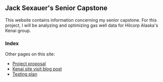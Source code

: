## Jack Sexauer's Senior Capstone

This website contains information concerning my senior capstone. For this project, I will be analyzing and optimizing gas well data for Hilcorp Alaska's Kenai group.

### Index

Other pages on this site:
- [Project proposal](https://jacksexauer.github.io/SeniorCapstone/proposal)
- [Kenai site visit blog post](https://jacksexauer.github.io/SeniorCapstone/blog1)
- [Testing plan](https://jacksexauer.github.io/SeniorCapstone/testing)

